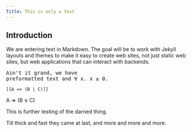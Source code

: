 ```yaml
---
Title: This is only a test
---
```


## Introduction

We are entering text in Markdown. The goal will be to work with Jekyll layouts
and themes to make it easy to create web sites, not just static web sites,
but web applications that can interact with backends.

<pre>
Ain't it grand, we have
preformatted text and &forall; x. x &ge; 0.
</pre>

`[[A => (B | C)]]`

<p class=math>
A ⇒ (B ∨ C)
</p>

This is further testing of the darned thing.

Till thick and fast they came at last,
and more and more and more.
